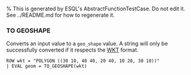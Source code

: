 % This is generated by ESQL's AbstractFunctionTestCase. Do not edit it. See ../README.md for how to regenerate it.

### TO GEOSHAPE
Converts an input value to a `geo_shape` value.
A string will only be successfully converted if it respects the
[WKT](https://en.wikipedia.org/wiki/Well-known_text_representation_of_geometry) format.

```esql
ROW wkt = "POLYGON ((30 10, 40 40, 20 40, 10 20, 30 10))"
| EVAL geom = TO_GEOSHAPE(wkt)
```
